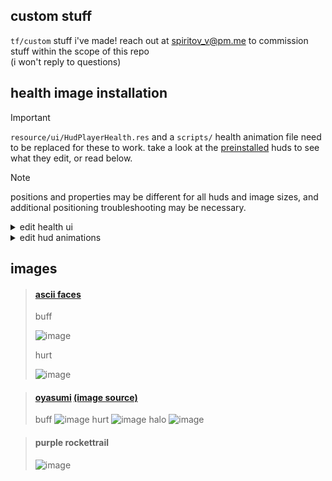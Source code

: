 ## custom stuff
`tf/custom` stuff i've made! reach out at spiritov_v@pm.me to commission stuff within the scope of this repo\
(i won't reply to questions)

## health image installation
> [!IMPORTANT]
> `resource/ui/HudPlayerHealth.res` and a `scripts/` health animation file need to be replaced for these to work. take a look at the [preinstalled](/health-images/preinstalled/) huds to see what they edit, or read below.

> [!NOTE]
> positions and properties may be different for all huds and image sizes, and additional positioning troubleshooting may be necessary.
<details>
  <summary>edit health ui</summary>
<br/>
  
update or add these keys in `resource/ui/hudplayerhealth.res` 
```json
"buff"
{
	"ControlName"          "ImagePanel"
	"fieldName"          "buff"
	"xpos"          "95"
	"ypos"          "35"
	"zpos"          "-4"
	"wide"          "150"
	"tall"          "150"
	"visible"          "1"
	"enabled"          "1"
	"image"          "../vgui/replay/thumbnails/healthbuff"
	"scaleImage"          "1"

	"alpha"           "0"
	"pin_to_sibling"                            "HealthAnchor"
	"pin_corner_to_sibling" "0"
	"pin_to_sibling_corner" "0"
}

"hurt"
{
	"ControlName"          "ImagePanel"
	"fieldName"          "hurt"
	"xpos"          "95"
	"ypos"          "35"
	"zpos"          "-4"
	"wide"          "150"
	"tall"          "150"
	"visible"          "1"
	"enabled"          "1"
	"image"          "../vgui/replay/thumbnails/healthhurt"
	"scaleImage"          "1"

	"alpha"           "0"
	"pin_to_sibling"                            "HealthAnchor"
	"pin_corner_to_sibling" "0"
	"pin_to_sibling_corner" "0"
}
```
</details>
<details>
  <summary>edit hud animations</summary>
<br/>
  
update or add these events in `scripts/"healthanimationfile".txt`
```js
event HudHealthBonusPulse
{
 	RunEvent HudHealthBonusPulseLoop	0.8
 	Animate buff	Alpha "255" Linear 	0.0 0.3
	Animate	buff	Alpha "150" Accel 	0.3 0.4
}

event HudHealthBonusPulseLoop
{
	RunEvent HudHealthBonusPulse	0.0
}

event HudHealthBonusPulseStop
{
	StopEvent HudHealthBonusPulse	0.0
	StopEvent HudHealthBonusPulseLoop	0.0
	Animate	buff	Alpha "0" Linear 0.0 0.0
}

event HudHealthDyingPulse
{
	RunEvent HudHealthDyingPulseLoop	0.4
	Animate	hurt	Alpha "255" Linear 0.0 0.15
	Animate	hurt	Alpha "100" Linear 0.15 0.2
	Animate	buff	Alpha "0" Linear 0.0 0.0
}

event HudHealthDyingPulseLoop
{
	RunEvent HudHealthDyingPulse	0.0
}

event HudHealthDyingPulseStop
{
	StopEvent HudHealthDyingPulse	0.0
	StopEvent HudHealthDyingPulseLoop	0.0
	Animate	buff	Alpha "0" Linear 0.0 0.0
	Animate	hurt	Alpha "0" Linear 0.0 0.0
}
```
</details>

## images
> #### [ascii faces](/health-images/preinstalled/ascii-faces/)
> buff
>
> ![image](https://github.com/user-attachments/assets/b8933603-7d52-41d1-a924-afb55f3eecd3)
> 
> hurt
> 
> ![image](https://github.com/user-attachments/assets/832cb75d-d0b6-445d-b4de-a6f3f1d9d82b)

> #### [oyasumi](/health-images/preinstalled/oyasumi/) [(image source)](https://www.pixiv.net/artworks/75496673)
> buff
> ![image](https://github.com/user-attachments/assets/cbf06c3f-fe69-4aed-b2b5-1e235befa3ab)
> hurt
> ![image](https://github.com/user-attachments/assets/523278f6-5fa4-42f6-8615-eb3dcd0e641b)
> halo
> ![image](https://github.com/user-attachments/assets/ded576cf-1a81-4b7e-91cf-172bcdc2693a)

> #### purple rockettrail
> ![image](https://github.com/user-attachments/assets/85cce5e0-d525-4164-a270-58f2426be587)
